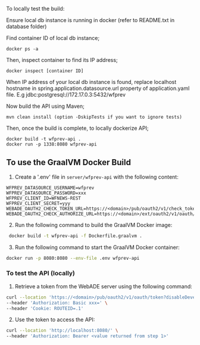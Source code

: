 To locally test the build:

Ensure local db instance is running in docker (refer to README.txt in database folder)

Find container ID of local db instance;

```
docker ps -a
```

Then, inspect container to find its IP address;

```
docker inspect [container ID]
```

When IP address of your local db instance is found, 
replace localhost hostname in spring.application.datasource.url property 
of application.yaml file. E.g jdbc:postgresql://172.17.0.3:5432/wfprev

Now build the API using Maven;

```
mvn clean install (option -DskipTests if you want to ignore tests)
```

Then, once the build is complete, to locally dockerize API;

```
docker build -t wfprev-api .
docker run -p 1338:8080 wfprev-api
```

## To use the GraalVM Docker Build

1. Create a '.env' file in `server/wfprev-api` with the following content:

```WFPREV_DATASOURCE_URL=jdbc:postgresql://host.docker.internal:5432/wfprev
WFPREV_DATASOURCE_USERNAME=wfprev
WFPREV_DATASOURCE_PASSWORD=xxx
WFPREV_CLIENT_ID=WFNEWS-REST
WFPREV_CLIENT_SECRET=yyy
WEBADE_OAUTH2_CHECK_TOKEN_URL=https://<domain>/pub/oauth2/v1/check_token
WEBADE_OAUTH2_CHECK_AUTHORIZE_URL=https://<domain>/ext/oauth2/v1/oauth/authorize
```
2. Run the following command to build the GraalVM Docker image:

```bash 
 docker build -t wfprev-api -f Dockerfile.graalvm .
```

3. Run the following command to start the GraalVM Docker container:

```bash
docker run -p 8080:8080 --env-file .env wfprev-api
```

### To test the API (locally)
 1. Retrieve a token from the WebADE server using the following command:
 
 ```bash
curl --location 'https://<domain>/pub/oauth2/v1/oauth/token?disableDeveloperFilter=true&response_type=token&grant_type=client_credentials' \
--header 'Authorization: Basic xxx=' \
--header 'Cookie: ROUTEID=.1'
```
2. Use the token to access the API:

```bash
curl --location 'http://localhost:8080/' \
--header 'Authorization: Bearer <value returned from step 1>'
```

